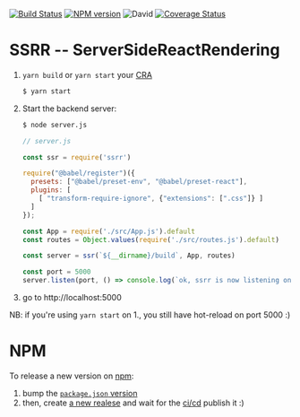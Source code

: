 [![Build Status](https://github.com/abernier/ssrr/workflows/ci/cd/badge.svg)](https://github.com/abernier/ssrr/actions?query=workflow%3Aci%2Fcd)
[![NPM version](https://img.shields.io/npm/v/ssrr.svg?style=flat)](https://www.npmjs.com/package/ssrr)
![David](https://img.shields.io/david/abernier/ssrr)
[![Coverage Status](https://coveralls.io/repos/github/abernier/ssrr/badge.svg?branch=master)](https://coveralls.io/github/abernier/ssrr?branch=master)

# SSRR -- ServerSideReactRendering

1. `yarn build` or `yarn start` your [CRA](https://create-react-app.dev/)
   ```sh
   $ yarn start
   ```
2. Start the backend server:
   ```sh
   $ node server.js
   ```
    ```js
    // server.js
    
    const ssr = require('ssrr')

    require("@babel/register")({
      presets: ["@babel/preset-env", "@babel/preset-react"],
      plugins: [
        [ "transform-require-ignore", {"extensions": [".css"]} ]
      ]
    });

    const App = require('./src/App.js').default
    const routes = Object.values(require('./src/routes.js').default)

    const server = ssr(`${__dirname}/build`, App, routes)

    const port = 5000
    server.listen(port, () => console.log(`ok, ssrr is now listening on port ${port}`))
    ```
3. go to http://localhost:5000

NB: if you're using `yarn start` on 1., you still have hot-reload on port 5000 :)

# NPM

To release a new version on [npm](https://www.npmjs.com/package/ssrr):
1. bump the [`package.json` version](https://github.com/abernier/ssrr/edit/master/package.json)
2. then, create [a new realese](https://github.com/abernier/ssrr/releases/new) and wait for the [ci/cd](https://github.com/abernier/ssrr/actions?query=workflow%3Aci%2Fcd) publish it :)
